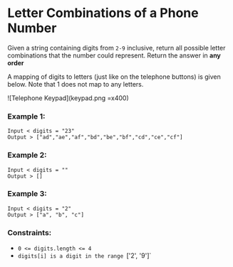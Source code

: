 # Letter Combinations of a Phone Number

Given a string containing digits from `2-9` inclusive,
return all possible letter combinations that the number
could represent.  Return the answer in **any order**

A mapping of digits to letters (just like on the telephone buttons)
is given below.  Note that 1 does not map to any letters.

![Telephone Keypad](keypad.png =x400)

### Example 1:
```
Input < digits = "23"
Output > ["ad","ae","af","bd","be","bf","cd","ce","cf"]

```

### Example 2:
```
Input < digits = ""
Output > []
```

### Example 3:
```
Input < digits = "2"
Output > ["a", "b", "c"]
```

### Constraints:
* `0 <= digits.length <= 4`
* `digits[i] is a digit in the range `['2', '9']`

